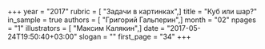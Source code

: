 +++
year = "2017"
rubric = [ "Задачи в картинках",]
title = "Куб или шар?"
in_sample = true
authors = [ "Григорий Гальперин",]
month = "02"
npages = "1"
illustrators = [ "Максим Калякин",]
date = "2017-05-24T19:50:40+03:00"
slogan = ""
first_page = "34"
+++
